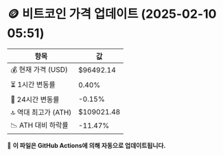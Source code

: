 # 🪙 비트코인 가격 업데이트 (2025-02-10 05:51)

| 항목                | 값 |
|--------------------|----------------|
| 💰 현재 가격 (USD) | $96492.14 |
| ⏳ 1시간 변동률    | 0.40% |
| 📆 24시간 변동률   | -0.15% |
| 🔝 역대 최고가 (ATH) | $109021.48 |
| 📉 ATH 대비 하락률 | -11.47% |

🔄 **이 파일은 GitHub Actions에 의해 자동으로 업데이트됩니다.**
